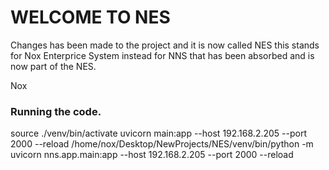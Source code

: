 # WELCOME TO NES

Changes has been made to the project and it is now called NES this stands for
Nox Enterprice System instead for NNS that has been absorbed and is now part of the NES.

Nox

### Running the code.
source ./venv/bin/activate
uvicorn main:app --host 192.168.2.205 --port 2000 --reload
/home/nox/Desktop/NewProjects/NES/venv/bin/python -m uvicorn nns.app.main:app --host 192.168.2.205 --port 2000 --reload